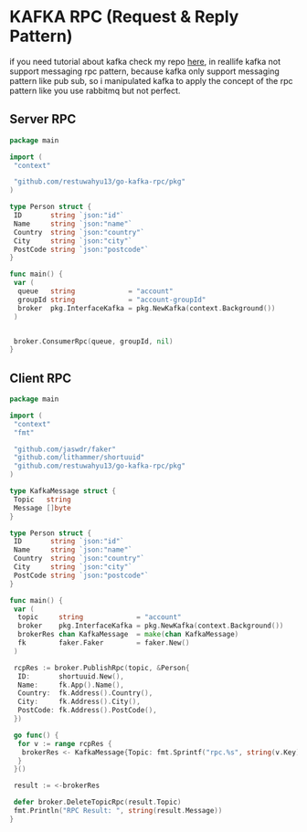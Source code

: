 # KAFKA RPC (Request & Reply Pattern)

if you need tutorial about kafka check my repo [here](https://github.com/restuwahyu13/node-kafka), in reallife kafka not support messaging rpc pattern, because kafka only support messaging pattern like pub sub, so i manipulated kafka to apply the concept of the rpc pattern like you use rabbitmq but not perfect.

## Server RPC

```go
package main

import (
 "context"

 "github.com/restuwahyu13/go-kafka-rpc/pkg"
)

type Person struct {
 ID       string `json:"id"`
 Name     string `json:"name"`
 Country  string `json:"country"`
 City     string `json:"city"`
 PostCode string `json:"postcode"`
}

func main() {
 var (
  queue   string             = "account"
  groupId string             = "account-groupId"
  broker  pkg.InterfaceKafka = pkg.NewKafka(context.Background())
 )


 broker.ConsumerRpc(queue, groupId, nil)
}
```

## Client RPC

```go
package main

import (
 "context"
 "fmt"

 "github.com/jaswdr/faker"
 "github.com/lithammer/shortuuid"
 "github.com/restuwahyu13/go-kafka-rpc/pkg"
)

type KafkaMessage struct {
 Topic   string
 Message []byte
}

type Person struct {
 ID       string `json:"id"`
 Name     string `json:"name"`
 Country  string `json:"country"`
 City     string `json:"city"`
 PostCode string `json:"postcode"`
}

func main() {
 var (
  topic     string             = "account"
  broker    pkg.InterfaceKafka = pkg.NewKafka(context.Background())
  brokerRes chan KafkaMessage  = make(chan KafkaMessage)
  fk        faker.Faker        = faker.New()
 )

 rcpRes := broker.PublishRpc(topic, &Person{
  ID:       shortuuid.New(),
  Name:     fk.App().Name(),
  Country:  fk.Address().Country(),
  City:     fk.Address().City(),
  PostCode: fk.Address().PostCode(),
 })

 go func() {
  for v := range rcpRes {
   brokerRes <- KafkaMessage{Topic: fmt.Sprintf("rpc.%s", string(v.Key)), Message: v.Value}
  }
 }()

 result := <-brokerRes

 defer broker.DeleteTopicRpc(result.Topic)
 fmt.Println("RPC Result: ", string(result.Message))
}
```
